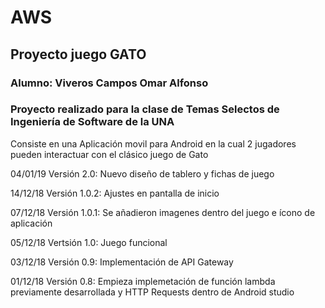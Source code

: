 # AWS
## Proyecto juego GATO

### Alumno: Viveros Campos Omar Alfonso

### Proyecto realizado para la clase de Temas Selectos de Ingeniería de Software de la UNA

Consiste en una Aplicación movil para Android en la cual 2 jugadores pueden interactuar con el clásico juego de Gato

04/01/19
Versión 2.0: Nuevo diseño de tablero y fichas de juego

14/12/18
Versión 1.0.2: Ajustes en pantalla de inicio

07/12/18
Versión 1.0.1: Se añadieron imagenes dentro del juego e ícono de aplicación

05/12/18
Vertsión 1.0: Juego funcional

03/12/18
Versión 0.9: Implementación de API Gateway

01/12/18
Versión 0.8: Empieza implemetación de función lambda previamente desarrollada y HTTP Requests dentro de Android studio 

